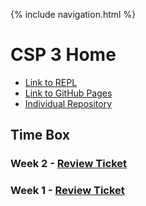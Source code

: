 {% include navigation.html %}

# CSP 3 Home

- [Link to REPL](https://replit.com/@JasonOtt1/CSP3-1)
- [Link to GitHub Pages](https://somaditya1.github.io/CSP_3/)
- [Individual Repository](https://github.com/somaditya1/csp_3)


## Time Box

### Week 2 - [Review Ticket](https://github.com/JasonO12/jasonott-csp3/issues/2)

### Week 1 - [Review Ticket](https://github.com/JasonO12/jasonott-csp3/issues/1)
